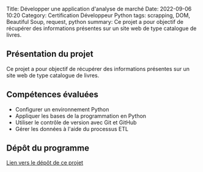 Title: Développer une application d'analyse de marché
Date: 2022-09-06 10:20
Category: Certification Développeur Python
tags: scrapping, DOM, Beautiful Soup, request, python
summary: Ce projet a pour objectif de récupérer des informations présentes sur un site web de type catalogue de livres.

## Présentation du projet

Ce projet a pour objectif de récupérer des informations présentes sur un site web de type catalogue de livres.

## Compétences évaluées
- Configurer un environnement Python
- Appliquer les bases de la programmation en Python
- Utiliser le contrôle de version avec Git et GitHub
- Gérer les données à l'aide du processus ETL

## Dépôt du programme
[Lien vers le dépôt de ce projet](https://github.com/DelphinePythonique/projet2)

